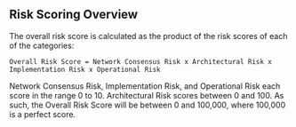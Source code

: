 ## Risk Scoring Overview
The overall risk score is calculated as the product of the risk scores of each of the categories:

```
Overall Risk Score = Network Consensus Risk x Architectural Risk x Implementation Risk x Operational Risk
```

Network Consensus Risk, Implementation Risk, and Operational Risk each score in the range 0 to 10. Architectural Risk scores between 0 and 100. As such, the Overall Risk Score will be between 0 and 100,000, where 100,000 is a perfect score.

